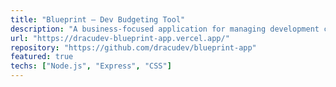 ```yaml
---
title: "Blueprint – Dev Budgeting Tool"
description: "A business-focused application for managing development costs, client data, and billing. Features include project estimation, client & order management, secure authentication with JWT, and a dashboard overview. Built with Node.js, Express, EJS, Prisma, and Supabase."
url: "https://dracudev-blueprint-app.vercel.app/"
repository: "https://github.com/dracudev/blueprint-app"
featured: true
techs: ["Node.js", "Express", "CSS"]
---
```

